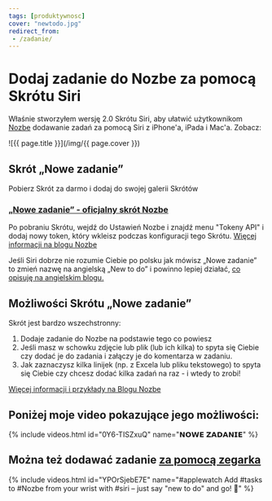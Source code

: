 ```yaml
---
tags: [produktywnosc]
cover: "newtodo.jpg"
redirect_from:
 - /zadanie/
---
```


# Dodaj zadanie do Nozbe za pomocą Skrótu Siri

Właśnie stworzyłem wersję 2.0 Skrótu Siri, aby ułatwić użytkownikom [Nozbe][n] dodawanie zadań za pomocą Siri z iPhone'a, iPada i Mac'a. Zobacz:

<!--More-->

![{{ page.title }}](/img/{{ page.cover }})

## Skrót „Nowe zadanie”

Pobierz Skrót za darmo i dodaj do swojej galerii Skrótów

### [„Nowe zadanie” - oficjalny skrót Nozbe][sp]

Po pobraniu Skrótu, wejdź do Ustawień Nozbe i znajdź menu "Tokeny API" i dodaj nowy token, który wkleisz podczas konfiguracji tego Skrótu. [Więcej informacji na blogu Nozbe][nb]

Jeśli Siri dobrze nie rozumie Ciebie po polsku jak mówisz „Nowe zadanie” to zmień nazwę na angielską „New to do” i powinno lepiej działać, [co opisuję na angielskim blogu.](/newtodo)

## Możliwości Skrótu „Nowe zadanie”

Skrót jest bardzo wszechstronny:

1. Dodaje zadanie do Nozbe na podstawie tego co powiesz
2. Jeśli masz w schowku zdjęcie lub plik (lub ich kilka) to spyta się Ciebie czy dodać je do zadania i załączy je do komentarza w zadaniu.
3. Jak zaznaczysz kilka linijek (np. z Excela lub pliku tekstowego) to spyta się Ciebie czy chcesz dodać kilka zadań na raz - i wtedy to zrobi!

[Więcej informacji i przykłady na Blogu Nozbe][nb]

## Poniżej moje video pokazujące jego możliwości:

{% include videos.html id="0Y6-TISZxuQ" name="𝗡𝗢𝗪𝗘 𝗭𝗔𝗗𝗔𝗡𝗜𝗘" %}

## Można też dodawać zadanie [za pomocą zegarka](/applewatch/)

{% include videos.html id="YPOrSjebE7E" name="#applewatch Add #tasks to #Nozbe from your wrist with #siri – just say "new to do" and go! 🚀" %}

[nb]: https://nozbe.com/pl/blog/nowe-zadanie-oficjalny-skrot-siri-nozbe-na-ios-macos/

[sp]: https://www.icloud.com/shortcuts/28a3043fc0be4390b150334ffce50daf
[sp1]: https://www.icloud.com/shortcuts/15066aa77c76430d865358b8d6013b9f

[n]: https://michael.gratis/nozbe_pl
[np]: https://michael.gratis/nozbepersonal_pl